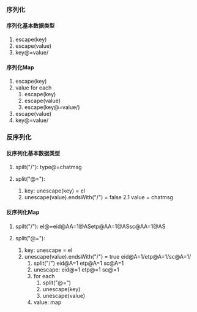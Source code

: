 ### 序列化

#### 序列化基本数据类型

1. escape(key)
2. escape(value)
3. key@=value/

#### 序列化Map

1. escape(key)
2. value for each
    1. escape(key)
    2. escape(value)
    3. escape(key@=value/)
3. escape(value)
4. key@=value/

### 反序列化

#### 反序列化基本数据类型

1. spilt("/"):
   type@=chatmsg

2. split("@="):
    1. key: unescape(key) = el
    2. unescape(value).endsWith("/") = false
       2.1 value = chatmsg

#### 反序列化Map

1. spilt("/"):
   el@=eid@AA=1@ASetp@AA=1@ASsc@AA=1@AS

2. split("@="):
    1. key: unescape = el
    2. unescape(value).endsWith("/") = true
       eid@A=1/etp@A=1/sc@A=1/
        1. split("/")
           eid@A=1
           etp@A=1
           sc@A=1
        2. unescape:
           eid@=1
           etp@=1
           sc@=1
        3. for each
            1. split("@=")
            2. unescape(key)
            3. unescape(value)
        4. value: map
